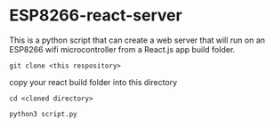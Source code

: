 # ESP8266-react-server

This is a python script that can create a web server that will run on an ESP8266 wifi microcontroller from a React.js app build folder.


`git clone <this respository>`

copy your react build folder into this directory

`cd <cloned directory>`

`python3 script.py`
